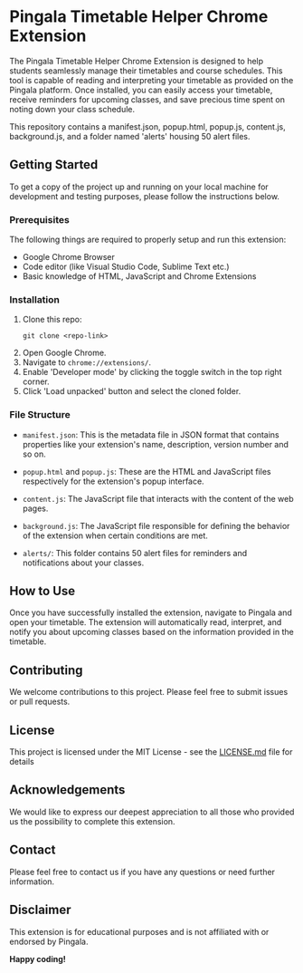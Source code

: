 # Pingala Timetable Helper Chrome Extension

The Pingala Timetable Helper Chrome Extension is designed to help students seamlessly manage their timetables and course schedules. This tool is capable of reading and interpreting your timetable as provided on the Pingala platform. Once installed, you can easily access your timetable, receive reminders for upcoming classes, and save precious time spent on noting down your class schedule.

This repository contains a manifest.json, popup.html, popup.js, content.js, background.js, and a folder named 'alerts' housing 50 alert files.

## Getting Started

To get a copy of the project up and running on your local machine for development and testing purposes, please follow the instructions below.

### Prerequisites

The following things are required to properly setup and run this extension:

- Google Chrome Browser
- Code editor (like Visual Studio Code, Sublime Text etc.)
- Basic knowledge of HTML, JavaScript and Chrome Extensions

### Installation

1. Clone this repo:
    ```
    git clone <repo-link>
    ```
2. Open Google Chrome.
3. Navigate to `chrome://extensions/`.
4. Enable 'Developer mode' by clicking the toggle switch in the top right corner.
5. Click 'Load unpacked' button and select the cloned folder.

### File Structure

- `manifest.json`: This is the metadata file in JSON format that contains properties like your extension's name, description, version number and so on.

- `popup.html` and `popup.js`: These are the HTML and JavaScript files respectively for the extension's popup interface.

- `content.js`: The JavaScript file that interacts with the content of the web pages.

- `background.js`: The JavaScript file responsible for defining the behavior of the extension when certain conditions are met.

- `alerts/`: This folder contains 50 alert files for reminders and notifications about your classes.

## How to Use

Once you have successfully installed the extension, navigate to Pingala and open your timetable. The extension will automatically read, interpret, and notify you about upcoming classes based on the information provided in the timetable.

## Contributing

We welcome contributions to this project. Please feel free to submit issues or pull requests.

## License

This project is licensed under the MIT License - see the [LICENSE.md](LICENSE.md) file for details

## Acknowledgements

We would like to express our deepest appreciation to all those who provided us the possibility to complete this extension.

## Contact

Please feel free to contact us if you have any questions or need further information. 

## Disclaimer

This extension is for educational purposes and is not affiliated with or endorsed by Pingala.

**Happy coding!**

